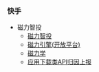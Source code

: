 ### 快手

- 磁力智投
  - [磁力智投](https://ad.e.kuaishou.com/)
  - [磁力引擎(开放平台)](https://developers.e.kuaishou.com/)
  - [磁力学](https://knowledge.e.kuaishou.com/)
  - [应用下载类API归因上报](https://docs.qingque.cn/d/home/eZQCUW5cBE39_ZlarHp_BWWhP?identityId=1oE2uUoWSSR)
